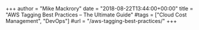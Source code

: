 +++
author = "Mike Mackrory"
date = "2018-08-22T13:44:00+00:00"
title = "AWS Tagging Best Practices – The Ultimate Guide"
#tags = ["Cloud Cost Management", "DevOps"]
#url = "/aws-tagging-best-practices/"
+++